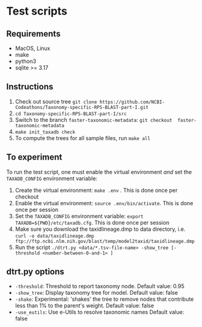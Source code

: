 # Test scripts


## Requirements
* MacOS, Linux
* make
* python3
* sqlite >= 3.17

## Instructions
1. Check out source tree
   `git clone https://github.com/NCBI-Codeathons/Taxonomy-specific-RPS-BLAST-part-I.git`
2. `cd Taxonomy-specific-RPS-BLAST-part-I/src`
3. Switch to the branch `faster-taxonomic-metadata`:
   `git checkout  faster-taxonomic-metadata`
4. `make init_taxadb check`
5. To compute the trees for all sample files, run `make all`


## To experiment

To run the test script, one must enable the virtual environment *and* set the
`TAXADB_CONFIG` environment variable:

1. Create the virtual environment: `make .env` . This is done once per
   checkout
2. Enable the virtual environment: `source .env/bin/activate`. This is done
   once per session
3. Set the `TAXADB_CONFIG` environment variable: `export TAXADB=${PWD}/etc/taxadb.cfg`. This is done
   once per session
4. Make sure you download the taxidlineage.dmp to data directory, i.e. `curl -o data/taxidlineage.dmp ftp://ftp.ncbi.nlm.nih.gov/blast/temp/model2taxid/taxidlineage.dmp`
5. Run the script 
   `./dtrt.py <data/*.tsv-file-name> -show_tree [-threshold <number-between-0-and-1> ]`


## dtrt.py options

* `-threshold`: Threshold to report taxonomy node.
    Default value: 0.95
* `-show_tree`: Display taxonomy tree for model.
    Default value: false
* `-shake`: Experimental: 'shakes' the tree to remove nodes that contribute
  less than 1% to the parent's weight.
    Default value: false
* `-use_eutils`: Use e-Utils to resolve taxonomic names
    Default value: false

  


